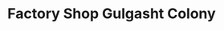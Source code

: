 ---
title: "Factory Shop Gulgasht Colony"
url: /mltn/factory-shop-gulgasht-colony/
shop: Kleidung
---